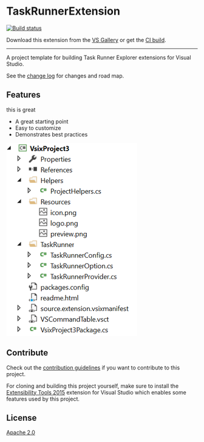 # TaskRunnerExtension

[![Build status](https://ci.appveyor.com/api/projects/status/25cfkng5hc4s9sit?svg=true)](https://ci.appveyor.com/project/madskristensen/taskrunnertemplate)

<!-- Update the VS Gallery link after you upload the VSIX-->
Download this extension from the [VS Gallery](https://visualstudiogallery.msdn.microsoft.com/[GuidFromGallery])
or get the [CI build](http://vsixgallery.com/extension/3f0e7a25-a178-46c6-b123-11006018f774/).

---------------------------------------

A project template for building Task Runner Explorer extensions for
Visual Studio.

See the [change log](CHANGELOG.md) for changes and road map.

## Features

this is great

- A great starting point
- Easy to customize
- Demonstrates best practices

![Solution Explorer](art/solution-explorer.png)


## Contribute
Check out the [contribution guidelines](.github/CONTRIBUTING.md)
if you want to contribute to this project.

For cloning and building this project yourself, make sure
to install the
[Extensibility Tools 2015](https://visualstudiogallery.msdn.microsoft.com/ab39a092-1343-46e2-b0f1-6a3f91155aa6)
extension for Visual Studio which enables some features
used by this project.

## License
[Apache 2.0](LICENSE)
